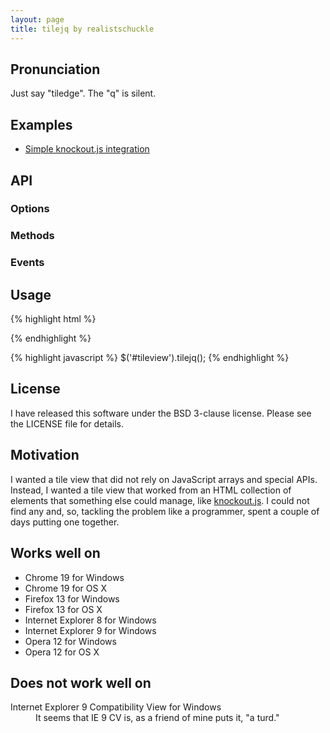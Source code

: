```yaml
---
layout: page
title: tilejq by realistschuckle
---
```


## Pronunciation

Just say "tiledge". The "q" is silent.

## Examples

* [Simple knockout.js integration](/examples/simple-knockout-integration.html)

## API

### Options

### Methods

### Events

## Usage

{% highlight html %}
<div id="tileview">
</div>
{% endhighlight %}

{% highlight javascript %}
$('#tileview').tilejq();
{% endhighlight %}

## License

I have released this software under the BSD 3-clause license. Please see the
LICENSE file for details.

## Motivation

I wanted a tile view that did not rely on JavaScript arrays and special APIs.
Instead, I wanted a tile view that worked from an HTML collection of elements
that something else could manage, like [knockout.js](http://knockoutjs.com). I
could not find any and, so, tackling the problem like a programmer, spent a
couple of days putting one together.

## Works well on

* Chrome 19 for Windows
* Chrome 19 for OS X
* Firefox 13 for Windows
* Firefox 13 for OS X
* Internet Explorer 8 for Windows
* Internet Explorer 9 for Windows
* Opera 12 for Windows
* Opera 12 for OS X

## Does not work well on

<dl>
  <dt>Internet Explorer 9 Compatibility View for Windows</dt>
  <dd>
    It seems that IE 9 CV is, as a friend of mine puts it, "a turd."
  </dd>
</dl>

